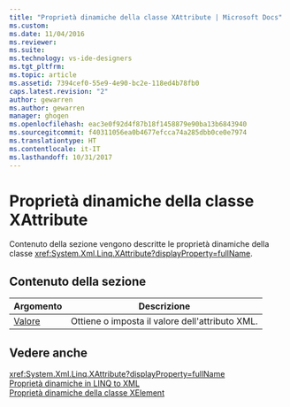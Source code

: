```yaml
---
title: "Proprietà dinamiche della classe XAttribute | Microsoft Docs"
ms.custom: 
ms.date: 11/04/2016
ms.reviewer: 
ms.suite: 
ms.technology: vs-ide-designers
ms.tgt_pltfrm: 
ms.topic: article
ms.assetid: 7394cef0-55e9-4e90-bc2e-118ed4b78fb0
caps.latest.revision: "2"
author: gewarren
ms.author: gewarren
manager: ghogen
ms.openlocfilehash: eac3e0f92d4f87b18f1458879e90ba13b6843940
ms.sourcegitcommit: f40311056ea0b4677efcca74a285dbb0ce0e7974
ms.translationtype: HT
ms.contentlocale: it-IT
ms.lasthandoff: 10/31/2017
---
```

# <a name="xattribute-class-dynamic-properties"></a>Proprietà dinamiche della classe XAttribute
Contenuto della sezione vengono descritte le proprietà dinamiche della classe <xref:System.Xml.Linq.XAttribute?displayProperty=fullName>.  
  
## <a name="in-this-section"></a>Contenuto della sezione  
  
|Argomento|Descrizione|  
|-----------|-----------------|  
|[Valore](../designers/value-xattribute-dynamic-property.md)|Ottiene o imposta il valore dell'attributo XML.|  
  
## <a name="see-also"></a>Vedere anche  
 <xref:System.Xml.Linq.XAttribute?displayProperty=fullName>   
 [Proprietà dinamiche in LINQ to XML](../designers/linq-to-xml-dynamic-properties.md)   
 [Proprietà dinamiche della classe XElement](../designers/xelement-class-dynamic-properties.md)